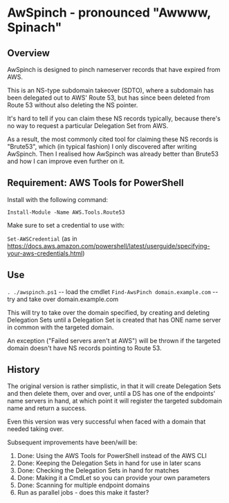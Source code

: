 # AwSpinch - pronounced "Awwww, Spinach"
## Overview
AwSpinch is designed to pinch nameserver records that have expired from AWS.

This is an NS-type subdomain takeover (SDTO), where a subdomain has been delegated out to AWS' Route 53,
but has since been deleted from Route 53 without also deleting the NS pointer.

It's hard to tell if you can claim these NS records typically, because there's no way to request
a particular Delegation Set from AWS.

As a result, the most commonly cited tool for claiming these NS records is "Brute53", which (in typical
fashion) I only discovered after writing AwSpinch. Then I realised how AwSpinch was already better than
Brute53 and how I can improve even further on it.

## Requirement: AWS Tools for PowerShell

Install with the following command:

```Install-Module -Name AWS.Tools.Route53```

Make sure to set a credential to use with:

`Set-AWSCredential` (as in https://docs.aws.amazon.com/powershell/latest/userguide/specifying-your-aws-credentials.html)

## Use

```. ./awspinch.ps1``` -- load the cmdlet
```Find-AwsPinch domain.example.com``` -- try and take over domain.example.com

This will try to take over the domain specified, by creating and deleting Delegation Sets until
a Delegation Set is created that has ONE name server in common with the targeted domain.

An exception ("Failed servers aren't at AWS") will be thrown if the targeted domain doesn't have
NS records pointing to Route 53.

## History

The original version is rather simplistic, in that it will create Delegation Sets and then delete them,
over and over, until a DS has one of the endpoints' name servers in hand, at which point it will register
the targeted subdomain name and return a success.

Even this version was very successful when faced with a domain that needed taking over.

Subsequent improvements have been/will be:

1. Done: Using the AWS Tools for PowerShell instead of the AWS CLI
1. Done: Keeping the Delegation Sets in hand for use in later scans
1. Done: Checking the Delegation Sets in hand for matches
1. Done: Making it a CmdLet so you can provide your own parameters
1. Done: Scanning for multiple endpoint domains
1. Run as parallel jobs - does this make it faster?
